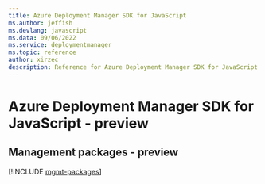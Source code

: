 ```yaml
---
title: Azure Deployment Manager SDK for JavaScript
ms.author: jeffish
ms.devlang: javascript
ms.data: 09/06/2022
ms.service: deploymentmanager
ms.topic: reference
author: xirzec
description: Reference for Azure Deployment Manager SDK for JavaScript
---
```

# Azure Deployment Manager SDK for JavaScript - preview

## Management packages - preview
[!INCLUDE [mgmt-packages](deployment-manager-mgmt-index.md)]